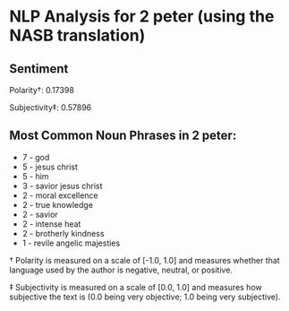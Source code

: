 # NLP Analysis for 2 peter (using the NASB translation)

## Sentiment

Polarity†: 0.17398

Subjectivity‡: 0.57896

## Most Common Noun Phrases in 2 peter:

 * 7	-  god
 * 5	-  jesus christ
 * 5	-  him
 * 3	-  savior jesus christ
 * 2	-  moral excellence
 * 2	-  true knowledge
 * 2	-  savior
 * 2	-  intense heat
 * 2	-  brotherly kindness
 * 1	-  revile angelic majesties


† Polarity is measured on a scale of [-1.0, 1.0] and measures whether that language used by the author is negative, neutral, or positive.

‡ Subjectivity is measured on a scale of [0.0, 1.0] and measures how subjective the text is (0.0 being very objective; 1.0 being very subjective).